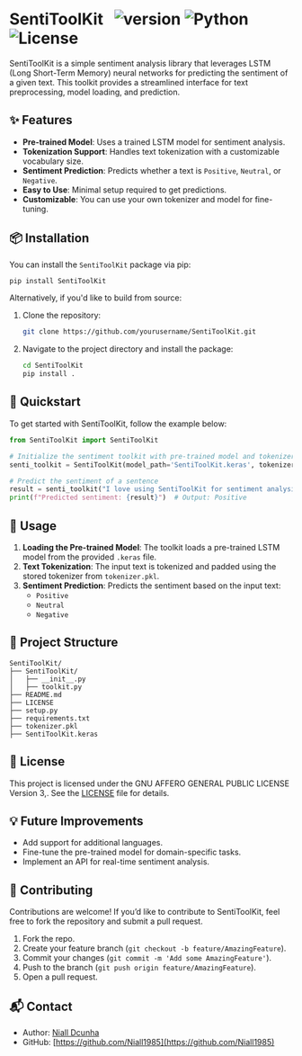 
# SentiToolKit &nbsp; ![version](https://img.shields.io/badge/version-0.1.3-blue) ![Python](https://img.shields.io/badge/python-3.6%2B-brightgreen) ![License](https://img.shields.io/badge/license-GNU%20License-yellow)

SentiToolKit is a simple sentiment analysis library that leverages LSTM (Long Short-Term Memory) neural networks for predicting the sentiment of a given text. This toolkit provides a streamlined interface for text preprocessing, model loading, and prediction.

## ✨ Features

- **Pre-trained Model**: Uses a trained LSTM model for sentiment analysis.
- **Tokenization Support**: Handles text tokenization with a customizable vocabulary size.
- **Sentiment Prediction**: Predicts whether a text is `Positive`, `Neutral`, or `Negative`.
- **Easy to Use**: Minimal setup required to get predictions.
- **Customizable**: You can use your own tokenizer and model for fine-tuning.

## 📦 Installation

You can install the `SentiToolKit` package via pip:

```bash
pip install SentiToolKit
```

Alternatively, if you'd like to build from source:

1. Clone the repository:

    ```bash
    git clone https://github.com/yourusername/SentiToolKit.git
    ```

2. Navigate to the project directory and install the package:

    ```bash
    cd SentiToolKit
    pip install .
    ```

## 🚀 Quickstart

To get started with SentiToolKit, follow the example below:

```python
from SentiToolKit import SentiToolKit

# Initialize the sentiment toolkit with pre-trained model and tokenizer
senti_toolkit = SentiToolKit(model_path='SentiToolKit.keras', tokenizer_path='tokenizer.pkl')

# Predict the sentiment of a sentence
result = senti_toolkit("I love using SentiToolKit for sentiment analysis!")
print(f"Predicted sentiment: {result}")  # Output: Positive
```

## 🧰 Usage

1. **Loading the Pre-trained Model**: The toolkit loads a pre-trained LSTM model from the provided `.keras` file.
2. **Text Tokenization**: The input text is tokenized and padded using the stored tokenizer from `tokenizer.pkl`.
3. **Sentiment Prediction**: Predicts the sentiment based on the input text:
   - `Positive`
   - `Neutral`
   - `Negative`

## 📁 Project Structure

```
SentiToolKit/
├── SentiToolKit/
│   ├── __init__.py
│   ├── toolkit.py
├── README.md
├── LICENSE
├── setup.py
├── requirements.txt
├── tokenizer.pkl
├── SentiToolKit.keras
```

## 📄 License

This project is licensed under the GNU AFFERO GENERAL PUBLIC LICENSE Version 3,. See the [LICENSE](LICENSE) file for details.

## 💡 Future Improvements

- Add support for additional languages.
- Fine-tune the pre-trained model for domain-specific tasks.
- Implement an API for real-time sentiment analysis.

## 👥 Contributing

Contributions are welcome! If you’d like to contribute to SentiToolKit, feel free to fork the repository and submit a pull request.

1. Fork the repo.
2. Create your feature branch (`git checkout -b feature/AmazingFeature`).
3. Commit your changes (`git commit -m 'Add some AmazingFeature'`).
4. Push to the branch (`git push origin feature/AmazingFeature`).
5. Open a pull request.

## 📬 Contact

- Author: [Niall Dcunha](mailto:dcunhaniall@gmail.com)
- GitHub: [https://github.com/Niall1985](https://github.com/Niall1985)

